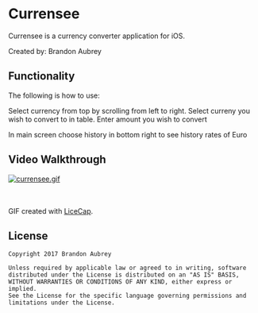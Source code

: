 # Currensee

Currensee is a currency converter application for iOS.

Created by: Brandon Aubrey

## Functionality

The following is how to use:

Select currency from top by scrolling from left to right.
Select curreny you wish to convert to in table.
Enter amount you wish to convert

In main screen choose history in bottom right to see history rates of Euro


## Video Walkthrough 

<a href="https://gifyu.com/image/Sa9e"><img src="https://gifyu.com/images/currensee.gif" alt="currensee.gif" border="0" /></a><br /><br /><br />

GIF created with [LiceCap](http://www.cockos.com/licecap/).

## License

    Copyright 2017 Brandon Aubrey

    Unless required by applicable law or agreed to in writing, software
    distributed under the License is distributed on an "AS IS" BASIS,
    WITHOUT WARRANTIES OR CONDITIONS OF ANY KIND, either express or implied.
    See the License for the specific language governing permissions and
    limitations under the License.



